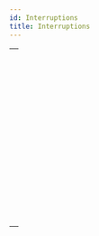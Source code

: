 ```yaml
---
id: Interruptions
title: Interruptions
---
```

||
|---|
|[<!-- INCLUDE #_command_.ABORT.Syntax -->](../../commands-legacy/abort)<br/><!-- INCLUDE #_command_.ABORT.Summary -->|
|[<!-- INCLUDE #_command_.ASSERT.Syntax -->](../../commands-legacy/assert)<br/><!-- INCLUDE #_command_.ASSERT.Summary -->|
|[<!-- INCLUDE #_command_.Asserted.Syntax -->](../../commands-legacy/asserted)<br/><!-- INCLUDE #_command_.Asserted.Summary -->|
|[<!-- INCLUDE #_command_.FILTER EVENT.Syntax -->](../../commands-legacy/filter-event)<br/><!-- INCLUDE #_command_.FILTER EVENT.Summary -->|
|[<!-- INCLUDE #_command_.Get assert enabled.Syntax -->](../../commands-legacy/get-assert-enabled)<br/><!-- INCLUDE #_command_.Get assert enabled.Summary -->|
|[<!-- INCLUDE #_command_.Last errors.Syntax -->](../../commands-legacy/last-errors)<br/><!-- INCLUDE #_command_.Last errors.Summary -->|
|[<!-- INCLUDE #_command_.Method called on error.Syntax -->](../../commands-legacy/method-called-on-error)<br/><!-- INCLUDE #_command_.Method called on error.Summary -->|
|[<!-- INCLUDE #_command_.Method called on event.Syntax -->](../../commands-legacy/method-called-on-event)<br/><!-- INCLUDE #_command_.Method called on event.Summary -->|
|[<!-- INCLUDE #_command_.ON ERR CALL.Syntax -->](../../commands-legacy/on-err-call)<br/><!-- INCLUDE #_command_.ON ERR CALL.Summary -->|
|[<!-- INCLUDE #_command_.ON EVENT CALL.Syntax -->](../../commands-legacy/on-event-call)<br/><!-- INCLUDE #_command_.ON EVENT CALL.Summary -->|
|[<!-- INCLUDE #_command_.SET ASSERT ENABLED.Syntax -->](../../commands-legacy/set-assert-enabled)<br/><!-- INCLUDE #_command_.SET ASSERT ENABLED.Summary -->|
|[<!-- INCLUDE #_command_.throw.Syntax -->](../../commands-legacy/throw)<br/><!-- INCLUDE #_command_.throw.Summary -->|
